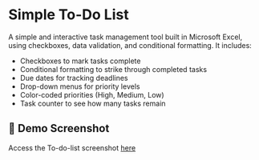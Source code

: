 # Simple To-Do List

A simple and interactive task management tool built in Microsoft Excel, using checkboxes, data validation, and conditional formatting. It includes:

- Checkboxes to mark tasks complete
- Conditional formatting to strike through completed tasks
- Due dates for tracking deadlines
- Drop-down menus for priority levels
- Color-coded priorities (High, Medium, Low)
- Task counter to see how many tasks remain

 ## 📸 Demo Screenshot

Access the To-do-list screenshot [here](./Screenshots/to-do-list.png)